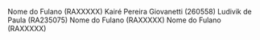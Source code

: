 Nome do Fulano  (RAXXXXX)
Kairé Pereira Giovanetti (260558)
Ludivik de Paula  (RA235075)
Nome do Fulano  (RAXXXXX)
Nome do Fulano  (RAXXXXX)
